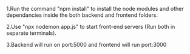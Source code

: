 1.Run the command "npm install" to install the node modules and other dependancies inside the both backend and frontend folders.

2.Use "npx nodemon app.js" to start front-end servers (Run both in separate terminals).

3.Backend will run on port:5000 and frontend will run port:3000
